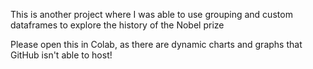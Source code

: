 This is another project where I was able to use grouping and custom dataframes to explore the history of the Nobel prize

Please open this in Colab, as there are dynamic charts and graphs that GitHub isn't able to host!
